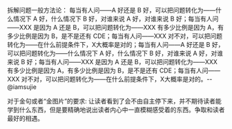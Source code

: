 拆解问题一般方法论：
每当有人问——A 好还是 B 好，可以把问题转化为——什么情况下 A 好，什么情况下 B 好，对谁来说 A 好，对谁来说 B 好；每当有人问——XXX 是因为 A 还是 B，可以把问题转化为——XXX 有多少比例是因为 A，有多少比例是因为 B，是不是还有 CDE；每当有人问——XXX 对不对，可以把问题转化为——在什么前提条件下，X大概率是对的；每当有人问——A 好还是 B 好，可以把问题转化为——什么情况下 A 好，什么情况下 B 好，对谁来说 A 好，对谁来说 B 好；每当有人问——XXX 是因为 A 还是 B，可以把问题转化为——XXX 有多少比例是因为 A，有多少比例是因为 B，是不是还有 CDE；每当有人问——XXX 对不对，可以把问题转化为——在什么前提条件下，X大概率是对的。-- @iamsujie



对于金句或者“金图片”的要求:
让读者看到了会不由自主停下来，并不期待读者能学到什么东西，但是要精确地说出读者内心中一直模糊感受着的东西。争取和读者最好的相遇。
 